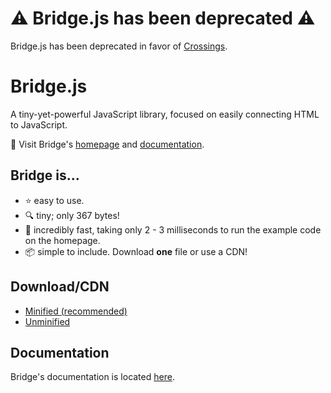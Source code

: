 # ⚠️ Bridge.js has been deprecated ⚠️

Bridge.js has been deprecated in favor of [Crossings](https://github.com/MystPi/crossings/).

# Bridge.js

A tiny-yet-powerful JavaScript library, focused on easily connecting HTML to JavaScript.

:scroll: Visit Bridge's [homepage](https://bridge.js.org) and [documentation](https://bridge.js.org/docs).

## Bridge is...
- :star: easy to use.
- :mag: tiny; only 367 bytes!
- :rocket: incredibly fast, taking only 2 - 3 milliseconds to run the example code on the homepage.
- :package: simple to include. Download **one** file or use a CDN!


## Download/CDN

- [Minified (recommended)](https://cdn.jsdelivr.net/gh/MystPi/bridge/src/bridge.min.js)
- [Unminified](https://cdn.jsdelivr.net/gh/MystPi/bridge/src/bridge.js)

## Documentation

Bridge's documentation is located [here](https://bridge.js.org/docs).
